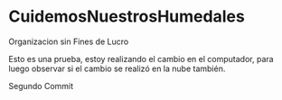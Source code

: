 # CuidemosNuestrosHumedales
Organizacion sin Fines de Lucro

Esto es una prueba, estoy realizando el cambio en el
computador, para luego observar si el cambio se realizó
en la nube también.

Segundo Commit
